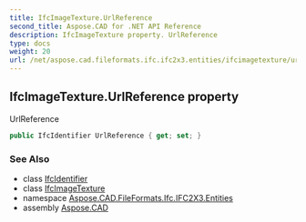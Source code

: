 ```yaml
---
title: IfcImageTexture.UrlReference
second_title: Aspose.CAD for .NET API Reference
description: IfcImageTexture property. UrlReference
type: docs
weight: 20
url: /net/aspose.cad.fileformats.ifc.ifc2x3.entities/ifcimagetexture/urlreference/
---
```

## IfcImageTexture.UrlReference property

UrlReference

```csharp
public IfcIdentifier UrlReference { get; set; }
```

### See Also

* class [IfcIdentifier](../../../aspose.cad.fileformats.ifc.ifc2x3.types/ifcidentifier/)
* class [IfcImageTexture](../)
* namespace [Aspose.CAD.FileFormats.Ifc.IFC2X3.Entities](../../ifcimagetexture/)
* assembly [Aspose.CAD](../../../)


